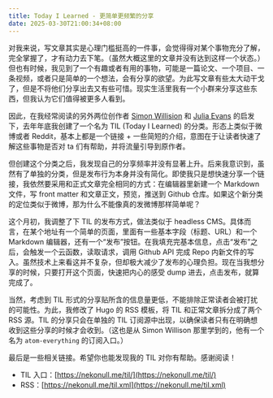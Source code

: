 ```yaml
---
title: Today I Learned - 更简单更频繁的分享
date: 2025-03-30T21:00:34+08:00
---
```


对我来说，写文章其实是心理门槛挺高的一件事，会觉得得对某个事物充分了解，完全掌握了，才有动力去下笔。（虽然大概这里的文章并没有达到这样一个状态。）但也有时候，我见到了一个有趣或者有用的事物，可能是一篇论文、一个项目、一条视频，或者只是简单的一个想法，会有分享的欲望。为此写文章有些太大动干戈了，但是不将他们分享出去又有些可惜。现实生活里我有一个小群来分享这些东西，但我认为它们值得被更多人看到。

因此，在我经常阅读的另外两位创作者 [Simon Willision](https://til.simonwillison.net/) 和 [Julia Evans](https://jvns.ca/til/) 的启发下，去年年底我创建了一个名为 TIL (Today I Learned) 的分类。形态上类似于微博或者 Reddit，基本上都是一个链接 + 一些简短的介绍，意图在于让读者快速了解这些事物是否对 ta 们有帮助，并将流量引导到原作者。

但创建这个分类之后，我发现自己的分享频率并没有显著上升。后来我意识到，虽然有了单独的分类，但是发布行为本身并没有简化。即使我只是想快速分享一个链接，我依然要采用和正式文章完全相同的方式：在编辑器里新建一个 Markdown 文件，写 front matter 和文章正文，预览，推送到 Github 仓库。如果这个新分类的定位类似于微博，那为什么不能像真的发微博那样简单呢？

这个月初，我调整了下 TIL 的发布方式，做法类似于 headless CMS。具体而言，在某个地址有一个简单的页面，里面有一些基本字段（标题、URL）和一个 Markdown 编辑器，还有一个“发布”按钮。在我填充完基本信息，点击“发布”之后，会触发一个云函数，读取请求，调用 Github API 完成 Repo 内新文件的写入。虽然技术上来看这并不复杂，但却极大减少了发布的心理负担。现在当我想分享的时候，只要打开这个页面，快速把内心的感受 dump 进去，点击发布，就算完成了。

当然，考虑到 TIL 形式的分享贴所含的信息量更低，不能排除正常读者会被打扰的可能性。为此，我修改了 Hugo 的 RSS 模板，将 TIL 和正常文章拆分成了两个 RSS 源。TIL 的分享只会在单独的 TIL 订阅源中出现，以确保读者只有在明确想收到这些分享的时候才会收到。（这也是从 Simon Willison 那里学到的，他有一个名为 `atom-everything`  的订阅入口。）

最后是一些相关链接。希望你也能发现我的 TIL 对你有帮助。感谢阅读！
- TIL 入口：[https://nekonull.me/til/](https://nekonull.me/til/)
- RSS：[https://nekonull.me/til.xml](https://nekonull.me/til.xml)